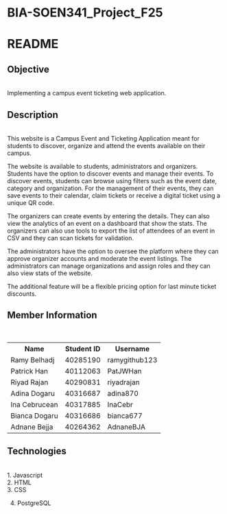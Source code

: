 ﻿# BIA-SOEN341_Project_F25

<h1>README</h1>
<h2>Objective</h2><br>
Implementing a campus event ticketing web application.

<h2>Description</h2><br>
This website is a Campus Event and Ticketing Application meant for students to discover, organize and attend the events available on their campus.

The website is available to students, administrators and organizers. Students have the option to discover events and manage their events. To discover events, students can browse using filters such as the event date, category and organization. For the management of their events, they can save events to their calendar, claim tickets or receive a digital ticket using a unique QR code.

The organizers can create events by entering the details. They can also view the analytics of an event on a dashboard that show the stats. The organizers can also use tools to export the list of attendees of an event in CSV and they can scan tickets for validation. 

The administrators have the option to oversee the platform where they can approve organizer accounts and moderate the event listings. The administrators can manage organizations and assign roles and they can also view stats of the website.

The additional feature will be a flexible pricing option for last minute ticket discounts.


<h2>Member Information</h2><br>

<table>
  <tr>
    <th>Name</th>
    <th>Student ID</th>
    <th>Username</th>
  </tr>
  <tr>
    <td>Ramy Belhadj</td>
    <td>40285190</td>
    <td>ramygithub123</td>
  </tr>
  <tr>
    <td>Patrick Han</td>
    <td>40112063</td>
    <td>PatJWHan</td>
  </tr>
  <tr>
    <td>Riyad Rajan</td>
    <td>40290831</td>
    <td>riyadrajan</td>
  </tr>
  <tr>
    <td>Adina Dogaru</td>
    <td>40316687</td>
    <td>adina870</td>
  </tr>
  <tr>
    <td>Ina Cebrucean</td>
    <td>40317885</td>
    <td>InaCebr</td>
  </tr>
  <tr>
    <td>Bianca Dogaru</td>
    <td>40316686</td>
    <td>bianca677</td>
  </tr>
  <tr>
    <td>Adnane Bejja</td>
    <td>40264362</td>
    <td>AdnaneBJA</td>
  </tr>
</table>

<h2>Technologies</h2><br>
1. Javascript<br>
2. HTML<br>
3. CSS<br>

4. PostgreSQL<br>

